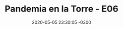 ---
layout: post
category: Coqueto Escenario
date: 2020-05-05 23:30:05 -0300
title: "Pandemia en la Torre - E06"
image: https://despinouy.github.io/todopasa/images/coqueto.png
summary: Presentación de Pandemia en la Torre.
file: https://despinouy.github.io/todopasa/audios/pandemia/pandemiaE06.mp3
duration: 00:57
oceanourl: https://despinouy.github.io/todopasa/coqueto%20escenario/2020/05/05/Pandemia_en_la_torre_-_E06.html
---